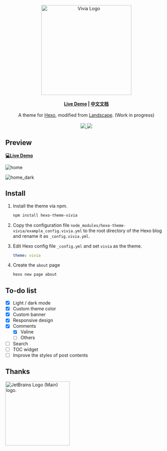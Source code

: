 <br>
<div align="center">
<img alt="Vivia Logo" src="./preview/logo.png" width="280px">
<br>
<br>
<strong>
<a href="https://saicaca.github.io/vivia-preview/">Live Demo</a>
|
<a href="https://github.com/saicaca/hexo-theme-vivia/blob/main/README.zh-CN.md">中文文档</a>
</strong>
<br>
<br>
A theme for <a href="https://hexo.io/">Hexo</a>, modified from <a href="https://github.com/hexojs/hexo-theme-landscape">Landscape</a>. (Work in progress)
<br>
<br>
<a href="https://www.npmjs.com/package/hexo-theme-vivia">
   <img src="https://img.shields.io/npm/v/hexo-theme-vivia"/>
</a>
<a href="https://github.com/saicaca/hexo-theme-vivia/blob/main/LICENSE">
   <img src="https://img.shields.io/github/license/saicaca/hexo-theme-vivia"/>
</a>
</div>

## Preview

**[💻Live Demo](https://saicaca.github.io/vivia-preview/)**

![home](preview/home.png)

![home_dark](preview/home-dark.png)

## Install

1. Install the theme via npm.

   ```bash
   npm install hexo-theme-vivia
   ```
   
2. Copy the configuration file `node_modules/hexo-theme-vivia/example_config.vivia.yml` to the root directory of the Hexo blog and rename it as `_config.vivia.yml`.

3. Edit Hexo config file `_config.yml` and set `vivia` as the theme.

   ```yaml
   theme: vivia
   ```

4. Create the `about` page

   ```bash
   hexo new page about
   ```

## To-do list

- [x] Light / dark mode
- [x] Custom theme color
- [x] Custom banner
- [x] Responsive design
- [x] Comments
  - [x] Valine
  - [ ] Others
- [ ] Search
- [ ] TOC widget
- [ ] Improve the styles of post contents

## Thanks
<a href="https://jb.gg/OpenSourceSupport">
   <img src="https://resources.jetbrains.com/storage/products/company/brand/logos/jb_beam.png" alt="JetBrains Logo (Main) logo." width="200px" height="200px">
</a>
